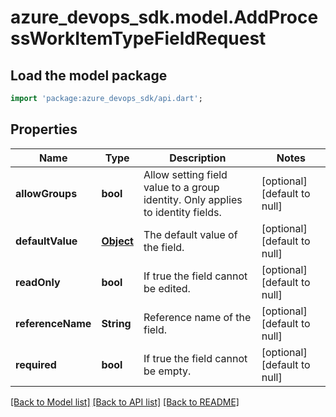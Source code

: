 # azure_devops_sdk.model.AddProcessWorkItemTypeFieldRequest

## Load the model package
```dart
import 'package:azure_devops_sdk/api.dart';
```

## Properties
Name | Type | Description | Notes
------------ | ------------- | ------------- | -------------
**allowGroups** | **bool** | Allow setting field value to a group identity. Only applies to identity fields. | [optional] [default to null]
**defaultValue** | [**Object**](.md) | The default value of the field. | [optional] [default to null]
**readOnly** | **bool** | If true the field cannot be edited. | [optional] [default to null]
**referenceName** | **String** | Reference name of the field. | [optional] [default to null]
**required** | **bool** | If true the field cannot be empty. | [optional] [default to null]

[[Back to Model list]](../README.md#documentation-for-models) [[Back to API list]](../README.md#documentation-for-api-endpoints) [[Back to README]](../README.md)



